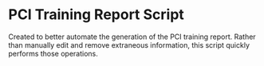 # PCI Training Report Script

Created to better automate the generation of the PCI training report.
Rather than manually edit and remove extraneous information, this script quickly performs those operations.
